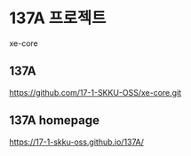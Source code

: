 
# 137A 프로젝트
xe-core


## 137A
https://github.com/17-1-SKKU-OSS/xe-core.git


## 137A homepage
https://17-1-skku-oss.github.io/137A/
